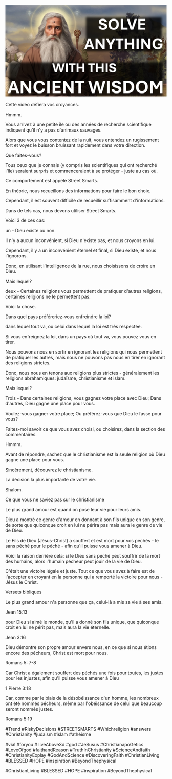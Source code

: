 ![Video cover image](../cover.jpg "cover photo")

Cette vidéo défiera vos croyances.

Hmmm.

Vous arrivez à une petite île où des années de recherche scientifique indiquent qu'il n'y a pas d'animaux sauvages.

Alors que vous vous contentez de la nuit, vous entendez un rugissement fort et voyez le buisson bruissant rapidement dans votre direction.

Que faites-vous?

Tous ceux que je connais (y compris les scientifiques qui ont recherché l'île) seraient surpris et commenceraient à se protéger - juste au cas où.

Ce comportement est appelé Street Smarts.

En théorie, nous recueillons des informations pour faire le bon choix.

Cependant, il est souvent difficile de recueillir suffisamment d'informations.

Dans de tels cas, nous devons utiliser Street Smarts.

Voici 3 de ces cas:

un - Dieu existe ou non.

Il n'y a aucun inconvénient, si Dieu n'existe pas, et nous croyons en lui.

Cependant, il y a un inconvénient éternel et final, si Dieu existe, et nous l'ignorons.

Donc, en utilisant l'intelligence de la rue, nous choisissons de croire en Dieu.

Mais lequel?

deux - Certaines religions vous permettent de pratiquer d'autres religions, certaines religions ne le permettent pas.

Voici la chose.

Dans quel pays préféreriez-vous enfreindre la loi?

dans lequel tout va, ou celui dans lequel la loi est très respectée.

Si vous enfreignez la loi, dans un pays où tout va, vous pouvez vous en tirer.

Nous pouvons nous en sortir en ignorant les religions qui nous permettent de pratiquer les autres, mais nous ne pouvons pas nous en tirer en ignorant des religions strictes.

Donc, nous nous en tenons aux religions plus strictes - généralement les religions abrahamiques: judaïsme, christianisme et islam.

Mais lequel?

Trois - Dans certaines religions, vous gagnez votre place avec Dieu; Dans d'autres, Dieu gagne une place pour vous.

Voulez-vous gagner votre place; Ou préférez-vous que Dieu le fasse pour vous?

Faites-moi savoir ce que vous avez choisi, ou choisirez, dans la section des commentaires.

Hmmm.

Avant de répondre, sachez que le christianisme est la seule religion où Dieu gagne une place pour vous.

Sincèrement, découvrez le christianisme.

La décision la plus importante de votre vie.

Shalom.

Ce que vous ne saviez pas sur le christianisme

Le plus grand amour est quand on pose leur vie pour leurs amis.

Dieu a montré ce genre d'amour en donnant à son fils unique en son genre, de sorte que quiconque croit en lui ne périra pas mais aura le genre de vie de Dieu.

Le Fils de Dieu (Jésus-Christ) a souffert et est mort pour vos péchés - le sans péché pour le péché - afin qu'il puisse vous amener à Dieu.

Voici la raison derrière cela: si le Dieu sans péché peut souffrir de la mort des humains, alors l'humain pécheur peut jouir de la vie de Dieu.

C'était une victoire légale et juste. Tout ce que vous avez à faire est de l'accepter en croyant en la personne qui a remporté la victoire pour nous - Jésus le Christ.

Versets bibliques

Le plus grand amour n'a personne que ça, celui-là a mis sa vie à ses amis.

Jean 15:13

pour Dieu si aimé le monde, qu'il a donné son fils unique, que quiconque croit en lui ne périt pas, mais aura la vie éternelle.

Jean 3:16

Dieu démontre son propre amour envers nous, en ce que si nous étions encore des pécheurs, Christ est mort pour nous.

Romans 5: 7-8

Car Christ a également souffert des péchés une fois pour toutes, les justes pour les injustes, afin qu'il puisse vous amener à Dieu

1 Pierre 3:18

Car, comme par le biais de la désobéissance d'un homme, les nombreux ont été nommés pécheurs, même par l'obéissance de celui que beaucoup seront nommés justes.

Romans 5:19

#Trend #RiskyDecisions #STREETSMARTS #Whichreligion #answers #Christianity #judaism #islam #athéisme

 #vial #foryou # liveAbove3d #god #JeSusus #ChristianapoGetics #LoveOfgod #faithandReason #TruthInChristianity #ScienceAndfaith #ChristianityExplay #GodAndScience #DiscoveringFaith #ChristianLiving #BLESSED #HOPE #inspiration #BeyondThephysical

  #ChristianLiving #BLESSED #HOPE #inspiration #BeyondThephysical